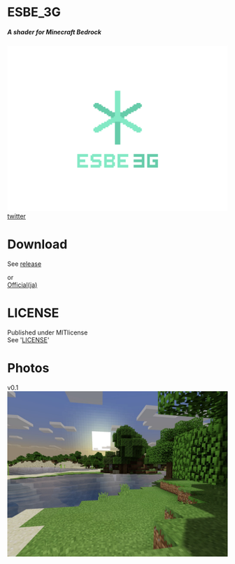 # ESBE_3G
##### A shader for Minecraft Bedrock  
![img](docs/esbe3g.png)  
[twitter](https://twitter.com/mcbeeringi)  
# Download
See [release](https://github.com/McbeEringi/esbe-3g/releases)  

or  
[Official(ja)](https://mcbeeringi.github.io/esbe-3g)  
# LICENSE
Published under MITlicense  
See '[LICENSE](https://github.com/McbeEringi/esbe-3g/blob/master/LICENSE)'  
# Photos
v0.1  
![img](docs/1.jpg)
<!--
![img](docs/2.jpg)![img](docs/3.jpg)![img](docs/4.jpg)
-->
